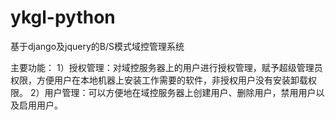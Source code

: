# ykgl-python
基于django及jquery的B/S模式域控管理系统

主要功能：
1）授权管理：对域控服务器上的用户进行授权管理，赋予超级管理员权限，方便用户在本地机器上安装工作需要的软件，非授权用户没有安装卸载权限。
2）用户管理：可以方便地在域控服务器上创建用户、删除用户，禁用用户以及启用用户。
